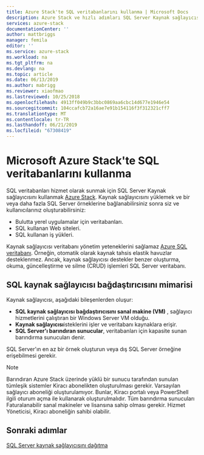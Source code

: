 ```yaml
---
title: Azure Stack'te SQL veritabanlarını kullanma | Microsoft Docs
description: Azure Stack ve hızlı adımları SQL Server Kaynak sağlayıcısı bağdaştırıcısını dağıtmak için bir hizmet olarak SQL veritabanlarını nasıl dağıtılacağı hakkında bilgi edinin.
services: azure-stack
documentationCenter: ''
author: mattbriggs
manager: femila
editor: ''
ms.service: azure-stack
ms.workload: na
ms.tgt_pltfrm: na
ms.devlang: na
ms.topic: article
ms.date: 06/13/2019
ms.author: mabrigg
ms.reviewer: xiaofmao
ms.lastreviewed: 10/25/2018
ms.openlocfilehash: 4913ff049b9c3bbc0869aa6cbc14d677e1946e54
ms.sourcegitcommit: 104ccafcb72a16ae7e91b154116f3f312321cff7
ms.translationtype: MT
ms.contentlocale: tr-TR
ms.lasthandoff: 06/21/2019
ms.locfileid: "67308419"
---
```

# <a name="use-sql-databases-on-microsoft-azure-stack"></a>Microsoft Azure Stack'te SQL veritabanlarını kullanma

SQL veritabanları hizmet olarak sunmak için SQL Server Kaynak sağlayıcısını kullanmak [Azure Stack](azure-stack-overview.md). Kaynak sağlayıcısını yüklemek ve bir veya daha fazla SQL Server örneklerine bağlanabilirsiniz sonra siz ve kullanıcılarınız oluşturabilirsiniz:

- Bulutta yerel uygulamalar için veritabanları.
- SQL kullanan Web siteleri.
- SQL kullanan iş yükleri.

Kaynak sağlayıcısı veritabanı yönetim yeteneklerini sağlamaz [Azure SQL veritabanı](https://azure.microsoft.com/services/sql-database/). Örneğin, otomatik olarak kaynak tahsis elastik havuzlar desteklenmez. Ancak, kaynak sağlayıcısı destekler benzer oluşturma, okuma, güncelleştirme ve silme (CRUD) işlemleri SQL Server veritabanı. 

## <a name="sql-resource-provider-adapter-architecture"></a>SQL kaynak sağlayıcısı bağdaştırıcısını mimarisi

Kaynak sağlayıcısı, aşağıdaki bileşenlerden oluşur:

- **SQL kaynak sağlayıcısı bağdaştırıcısını sanal makine (VM)** , sağlayıcı hizmetlerini çalıştıran bir Windows Server VM olduğu.
- **Kaynak sağlayıcısı**isteklerini işler ve veritabanı kaynaklara erişir.
- **SQL Server'ı barındıran sunucular**, veritabanları için kapasite sunan barındırma sunucuları denir.

SQL Server'ın en az bir örnek oluşturun veya dış SQL Server örneğine erişebilmesi gerekir.

> [!NOTE]
> Barındıran Azure Stack üzerinde yüklü bir sunucu tarafından sunulan tümleşik sistemler Kiracı abonelikten oluşturulması gerekir. Varsayılan sağlayıcı aboneliği oluşturulamıyor. Bunlar, Kiracı portalı veya PowerShell ilgili oturum açma ile kullanarak oluşturulmalıdır. Tüm barındırma sunucuları Faturalanabilir sanal makineler ve lisansına sahip olması gerekir. Hizmet Yöneticisi, Kiracı aboneliğin sahibi olabilir.

## <a name="next-steps"></a>Sonraki adımlar

[SQL Server kaynak sağlayıcısını dağıtma](azure-stack-sql-resource-provider-deploy.md)
